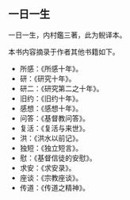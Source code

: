 ## 一日一生
一日一生，内村鑑三著，此为鲵译本。

本书内容摘录于作者其他书籍如下。 

* 所感：《所感十年》。 
* 研：《研究十年》。 
* 研二：《研究第二之十年》。 
* 旧约：《旧约十年》。 
* 感想：《感想十年》。 
* 问答：《基督教问答》。 
* 复活：《复活与来世》。 
* 洪：《洪水以前记》。 
* 独短：《独立短言》。 
* 慰：《基督信徒的安慰》。 
* 求安：《求安录》。 
* 座谈：《宗教座谈》。 
* 传道：《传道之精神》。
